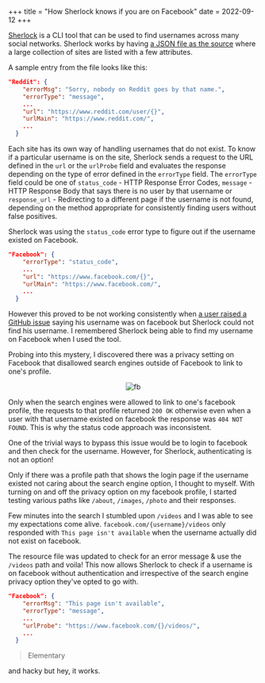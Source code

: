 +++
title = "How Sherlock knows if you are on Facebook"
date = 2022-09-12
+++

[Sherlock](https://github.com/sherlock-project/sherlock) is a CLI tool that can be used to find usernames across many social networks. Sherlock works by having [a JSON file as the source](https://github.com/sherlock-project/sherlock/blob/master/sherlock/resources/data.json) where a large collection of sites are listed with a few attributes. 

A sample entry from the file looks like this:  

```json
"Reddit": {
    "errorMsg": "Sorry, nobody on Reddit goes by that name.",
    "errorType": "message",
    ...
    "url": "https://www.reddit.com/user/{}",
    "urlMain": "https://www.reddit.com/",
    ...
  }
```

Each site has its own way of handling usernames that do not exist. To know if a particular username is on the site, Sherlock sends a request to the URL defined in the `url` or the `urlProbe` field and evaluates the response depending on the type of error defined in the `errorType` field. The `errorType` field could be one of `status_code` - HTTP Response Error Codes, `message` - HTTP Response Body that says there is no user by that username or `response_url` - Redirecting to a different page if the username is not found, depending on the method appropriate for consistently finding users without false positives. 

Sherlock was using the `status_code` error type to figure out if the username existed on Facebook.

```json
"Facebook": {
    "errorType": "status_code",
    ...
    "url": "https://www.facebook.com/{}",
    "urlMain": "https://www.facebook.com/",
    ...
  }
```

However this proved to be not working consistently when [a user raised a GitHub issue](https://github.com/sherlock-project/sherlock/issues/725) saying his username was on facebook but Sherlock could not find his username. I remembered Sherlock being able to find my username on Facebook when I used the tool.

Probing into this mystery, I discovered there was a privacy setting on Facebook that disallowed search engines outside of Facebook to link to one's profile.

<p align="center">
<a target='_blank'><img src='https://i.postimg.cc/L4rXh8xg/fb.png' border='0' alt='fb'/></a>
</p>

Only when the search engines were allowed to link to one's facebook profile, the requests to that profile returned `200 OK` otherwise even when a user with that username existed on facebook the response was `404 NOT FOUND`. This is why the status code approach was inconsistent.

One of the trivial ways to bypass this issue would be to login to facebook and then check for the username. However, for Sherlock, authenticating is not an option!

Only if there was a profile path that shows the login page if the username existed not caring about the search engine option, I thought to myself. With turning on and off the privacy option on my facebook profile, I started testing various paths like `/about`, `/images`, `/photo` and their responses. 

Few minutes into the search I stumbled upon `/videos` and I was able to see my expectations come alive. `facebook.com/{username}/videos` only responded with `This page isn't available` when the username actually did not exist on facebook.

The resource file was updated to check for an error message & use the `/videos` path and voila! This now allows Sherlock to check if a username is on facebook without authentication and irrespective of the search engine privacy option they've opted to go with. 

```json
"Facebook": {
    "errorMsg": "This page isn't available",
    "errorType": "message",
    ...
    "urlProbe": "https://www.facebook.com/{}/videos/",
    ...
  }
```

> Elementary

and hacky but hey, it works.
